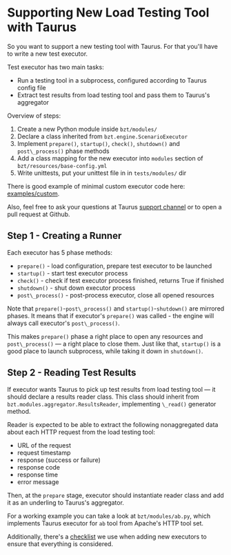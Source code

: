 # Supporting New Load Testing Tool with Taurus

So you want to support a new testing tool with Taurus. For that you'll have to write a new test executor.

Test executor has two main tasks:

* Run a testing tool in a subprocess, configured according to Taurus config file
* Extract test results from load testing tool and pass them to Taurus's aggregator

Overview of steps:
1. Create a new Python module inside `bzt/modules/`
2. Declare a class inherited from `bzt.engine.ScenarioExecutor`
3. Implement `prepare()`, `startup()`, `check()`, `shutdown()` and `post\_process()` phase methods
4. Add a class mapping for the new executor into `modules` section of `bzt/resources/base-config.yml`
5. Write unittests, put your unittest file in in `tests/modules/` dir

There is good example of minimal custom executor code here: [examples/custom](https://github.com/Blazemeter/taurus/tree/master/examples/custom).

Also, feel free to ask your questions at Taurus [support channel](https://groups.google.com/forum/#!forum/codename-taurus)
or to open a pull request at Github.


## Step 1 - Creating a Runner

Each executor has 5 phase methods:
- `prepare()` - load configuration, prepare test executor to be launched
- `startup()` - start test executor process
- `check()` - check if test executor process finished, returns True if finished
- `shutdown()` - shut down executor process
- `post\_process()` - post-process executor, close all opened resources

Note that `prepare()`-`post\_process()` and `startup()`-`shutdown()` are mirrored phases.
It means that if executor's `prepare()` was called - the engine will always call executor's `post\_process()`.

This makes `prepare()` phase a right place to open any resources and `post\_process()` — a right place to close them.
Just like that, `startup()` is a good place to launch subprocess, while taking it down in `shutdown()`.
 

## Step 2 - Reading Test Results

If executor wants Taurus to pick up test results from load testing tool — it should declare a results reader class.
This class should inherit from `bzt.modules.aggregator.ResultsReader`, implementing `\_read()` generator method.

Reader is expected to be able to extract the following nonaggregated data about
each HTTP request from the load testing tool:

* URL of the request
* request timestamp
* response (success or failure)
* response code
* response time
* error message

Then, at the `prepare` stage, executor should instantiate reader class and add it as an underling to Taurus's aggregator.

For a working example you can take a look at `bzt/modules/ab.py`, which implements Taurus executor for `ab` tool
from Apache's HTTP tool set.


Additionally, there's a [checklist](../docs/NewExecutorChecklist.md) we use when adding new
executors to ensure that everything is considered.